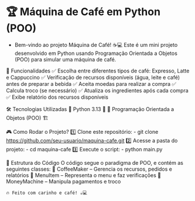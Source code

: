 # 🏆 Máquina de Café em Python (POO)

- Bem-vindo ao projeto Máquina de Café! ☕💻 Este é um mini projeto desenvolvido em Python usando Programação Orientada a Objetos (POO) para simular uma máquina de café.

🚀 Funcionalidades
	✅ Escolha entre diferentes tipos de café: Expresso, Latte e Cappuccino
	✅ Verificação de recursos disponíveis (água, leite e café) antes de preparar a bebida
	✅ Aceita moedas para realizar a compra
	✅ Calcula troco (se necessário)
	✅ Atualiza os ingredientes após cada compra
	✅ Exibe relatório dos recursos disponíveis

🛠️ Tecnologias Utilizadas
	🔹 Python 3.13 🐍
	🔹 Programação Orientada a Objetos (POO) 🏗️

🎮 Como Rodar o Projeto?
	1️⃣ Clone este repositório:
	- git clone https://github.com/seu-usuario/maquina-cafe.git
	2️⃣ Acesse a pasta do projeto:
	- cd maquina-cafe
	3️⃣ Execute o script:
	- python main.py

  
🤖 Estrutura do Código
	O código segue o paradigma de POO, e contém as seguintes classes:
	📌 CoffeeMaker – Gerencia os recursos, pedidos e relatórios
	📌 MenuItem – Representa o menu e faz verificações
	📌 MoneyMachine – Manipula pagamentos e troco

	🔥 Feito com carinho e café! ☕💻
